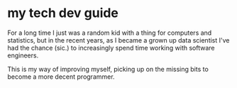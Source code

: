 # my tech dev guide

For a long time I just was a random kid with a thing for computers and statistics, but in the recent years, as I became a grown up data scientist I've had the chance (sic.) to increasingly spend time working with software engineers.

This is my way of improving myself, picking up on the missing bits to become a more decent programmer.